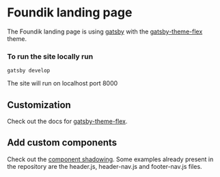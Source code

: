 <div>
<h1>Foundik landing page</h1>
<p>
 The Foundik landing page is using <a href="https://www.gatsbyjs.com/">gatsby</a> with the <a href="https://github.com/arshad/gatsby-themes/tree/master/themes/gatsby-theme-flex">gatsby-theme-flex</a> theme.
</p>
</div>

### To run the site locally run

```shell
gatsby develop
```
The site will run on localhost port 8000

## Customization

Check out the docs for [gatsby-theme-flex](https://flex.arshad.io/docs).

## Add custom components

Check out the <a href="https://www.gatsbyjs.com/docs/themes/shadowing/">component shadowing</a>. Some examples already present in the repository are the 
header.js, header-nav.js and footer-nav.js files.  



